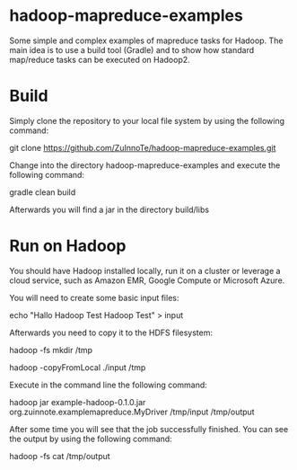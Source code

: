 hadoop-mapreduce-examples
=========================

Some simple and complex examples of mapreduce tasks for Hadoop. The main idea is to use a build tool (Gradle) and to show how standard map/reduce tasks can be executed on Hadoop2.

Build
=========================

Simply clone the repository to your local file system by using the following command:

git clone https://github.com/ZuInnoTe/hadoop-mapreduce-examples.git

Change into the directory hadoop-mapreduce-examples and execute the following command:

gradle clean build

Afterwards you will find a jar in the directory build/libs

Run on Hadoop
=========================
You should have Hadoop installed locally, run it on a cluster or leverage a cloud service, such as Amazon EMR, Google Compute or Microsoft Azure.

You will need to create some basic input files:

echo "Hallo Hadoop Test Hadoop Test" > input

Afterwards you need to copy it to the HDFS filesystem:

hadoop -fs mkdir /tmp

hadoop -copyFromLocal ./input /tmp

Execute in the command line the following command:

hadoop jar example-hadoop-0.1.0.jar org.zuinnote.examplemapreduce.MyDriver /tmp/input /tmp/output

After some time you will see that the job successfully finished. You can see the output by using the following command:

hadoop -fs cat /tmp/output
